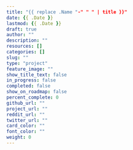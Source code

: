 ```yaml
---
title: "{{ replace .Name "-" " " | title }}"
date: {{ .Date }}
lastmod: {{ .Date }}
draft: true
author: ""
description: ""
resources: []
categories: []
slug: ""
type: "project"
feature_image: ""
show_title_text: false
in_progress: false
completed: false
show_on_roadmap: false
percent_complete: 0
github_url: ""
project_url: "" 
reddit_url: ""
twitter_url: ""
card_color: ""
font_color: ""
weight: 0
---
```


